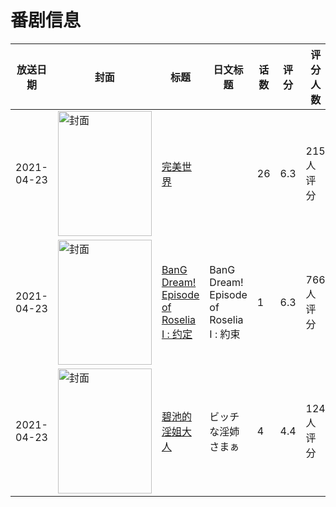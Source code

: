 # 番剧信息

|放送日期|封面|标题|日文标题|话数|评分|评分人数|
|---|---|---|---|---|---|---|
|2021-04-23|<img src="//lain.bgm.tv/pic/cover/c/36/b7/244224_5GWwB.jpg" alt="封面" style="width:150px;height:200px;object-fit:cover;">|[完美世界](https://bangumi.tv/subject/244224)||26|6.3|215人评分|
|2021-04-23|<img src="//lain.bgm.tv/pic/cover/c/ca/70/305058_xeEEN.jpg" alt="封面" style="width:150px;height:200px;object-fit:cover;">|[BanG Dream! Episode of Roselia Ⅰ : 约定](https://bangumi.tv/subject/305058)|BanG Dream! Episode of Roselia Ⅰ : 約束|1|6.3|766人评分|
|2021-04-23|<img src="/img/no_icon_subject.png" alt="封面" style="width:150px;height:200px;object-fit:cover;">|[碧池的淫姐大人](https://bangumi.tv/subject/334420)|ビッチな淫姉さまぁ|4|4.4|124人评分|
